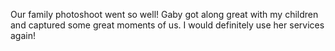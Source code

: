 Our family photoshoot went so well! Gaby got along great with my children and captured some great moments of us. I would definitely use her services again!

